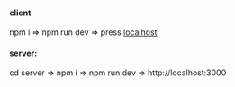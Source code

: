 #### client

npm i => npm run dev => press [localhost ](http://localhost:5173/)

#### server:

cd server => npm i => npm run dev => http://localhost:3000
